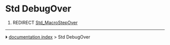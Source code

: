 # Std DebugOver
1.  REDIRECT [Std_MacroStepOver](Std_MacroStepOver.md)



---
⏵ [documentation index](../README.md) > Std DebugOver
